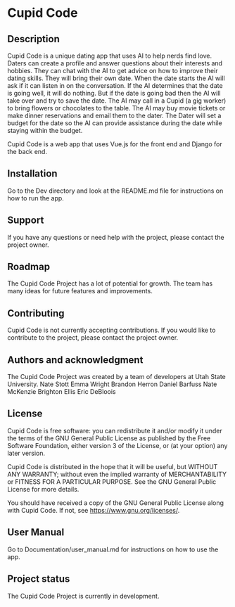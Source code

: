# Cupid Code

## Description
Cupid Code is a unique dating app that uses AI to help nerds find love. 
Daters can create a profile and answer questions about their interests and hobbies. 
They can chat with the AI to get advice on how to improve their dating skills. 
They will bring their own date.
When the date starts the AI will ask if it can listen in on the conversation.
If the AI determines that the date is going well, it will do nothing. But if the date is going bad then the AI will take over and try to save the date.
The AI may call in a Cupid (a gig worker) to bring flowers or chocolates to the table.
The AI may buy movie tickets or make dinner reservations and email them to the dater.
The Dater will set a budget for the date so the AI can provide assistance during the date while staying within the budget.

Cupid Code is a web app that uses Vue.js for the front end and Django for the back end.

## Installation
Go to the Dev directory and look at the README.md file for instructions on how to run the app.

## Support
If you have any questions or need help with the project, please contact the project owner.

## Roadmap
The Cupid Code Project has a lot of potential for growth. The team has many ideas for future features and improvements.

## Contributing
Cupid Code is not currently accepting contributions. If you would like to contribute to the project, please contact the project owner.

## Authors and acknowledgment
The Cupid Code Project was created by a team of developers at Utah State University.
Nate Stott
Emma Wright
Brandon Herron
Daniel Barfuss
Nate McKenzie
Brighton Ellis
Eric DeBloois

## License
Cupid Code is free software: you can redistribute it and/or modify it under the terms of the GNU General Public License as published by the Free Software Foundation, either version 3 of the License, or (at your option) any later version.

Cupid Code is distributed in the hope that it will be useful, but WITHOUT ANY WARRANTY; without even the implied warranty of MERCHANTABILITY or FITNESS FOR A PARTICULAR PURPOSE. See the GNU General Public License for more details.

You should have received a copy of the GNU General Public License along with Cupid Code. If not, see <https://www.gnu.org/licenses/>. 

## User Manual
Go to Documentation/user_manual.md for instructions on how to use the app.


## Project status
The Cupid Code Project is currently in development.

